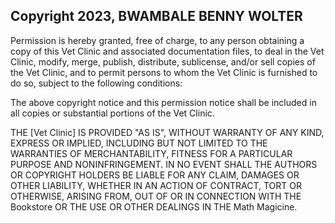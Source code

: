 ## Copyright 2023, BWAMBALE BENNY WOLTER


Permission is hereby granted, free of charge, to any person obtaining a copy of this  Vet Clinic and associated documentation files, to deal in the Vet Clinic, modify, merge, publish, distribute, sublicense, and/or sell copies of the Vet Clinic, and to permit persons to whom the Vet Clinic is furnished to do so, subject to the following conditions:

The above copyright notice and this permission notice shall be included in all copies or substantial portions of the Vet Clinic.

THE [Vet Clinic] IS PROVIDED "AS IS", WITHOUT WARRANTY OF ANY KIND, EXPRESS OR IMPLIED, INCLUDING BUT NOT LIMITED TO THE WARRANTIES OF MERCHANTABILITY, FITNESS FOR A PARTICULAR PURPOSE AND NONINFRINGEMENT. IN NO EVENT SHALL THE AUTHORS OR COPYRIGHT HOLDERS BE LIABLE FOR ANY CLAIM, DAMAGES OR OTHER LIABILITY, WHETHER IN AN ACTION OF CONTRACT, TORT OR OTHERWISE, ARISING FROM, OUT OF OR IN CONNECTION WITH THE Bookstore OR THE USE OR OTHER DEALINGS IN THE Math Magicine.
